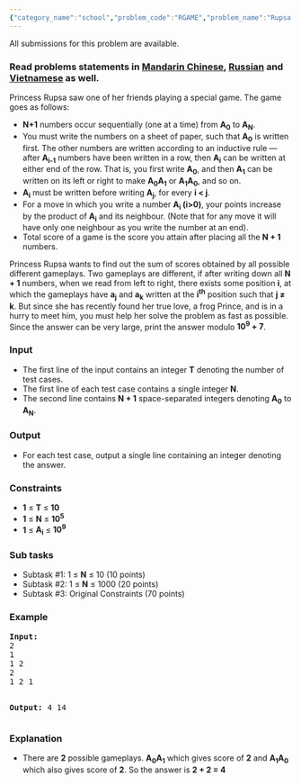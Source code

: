 ```yaml
---
{"category_name":"school","problem_code":"RGAME","problem_name":"Rupsa and the Game","languages_supported":{"0":"ADA","1":"ASM","2":"BASH","3":"BF","4":"C","5":"C99 strict","6":"CAML","7":"CLOJ","8":"CLPS","9":"CPP 4.3.2","10":"CPP 4.9.2","11":"CPP14","12":"CS2","13":"D","14":"ERL","15":"FORT","16":"FS","17":"GO","18":"HASK","19":"ICK","20":"ICON","21":"JAVA","22":"JS","23":"LISP clisp","24":"LISP sbcl","25":"LUA","26":"NEM","27":"NICE","28":"NODEJS","29":"PAS fpc","30":"PAS gpc","31":"PERL","32":"PERL6","33":"PHP","34":"PIKE","35":"PRLG","36":"PYPY","37":"PYTH","38":"PYTH 3.4","39":"RUBY","40":"SCALA","41":"SCM chicken","42":"SCM guile","43":"SCM qobi","44":"ST","45":"TCL","46":"TEXT","47":"WSPC"},"max_timelimit":1,"source_sizelimit":50000,"problem_author":"abhra73","problem_tester":"mgch","date_added":"11-05-2015","tags":{"0":"abhra73","1":"ad","2":"easy","3":"jan16"},"editorial_url":"http://discuss.codechef.com/problems/RGAME","time":{"view_start_date":1452504600,"submit_start_date":1452504600,"visible_start_date":1452504600,"end_date":1735669800},"layout":"problem"}
---
```

<span class="solution-visible-txt">All submissions for this problem are available.</span><h3> Read problems statements in <a target="_blank" href="http://www.codechef.com/download/translated/JAN16/mandarin/RGAME.pdf">Mandarin Chinese</a>, <a target="_blank" href="http://www.codechef.com/download/translated/JAN16/russian/RGAME.pdf">Russian</a> and <a target="_blank" href="http://www.codechef.com/download/translated/JAN16/vietnamese/RGAME.pdf">Vietnamese</a> as well.</h3>


<p>Princess Rupsa saw one of her friends playing a special game. The game goes as follows:
<ul>
<li><b>N+1</b> numbers occur sequentially (one at a time) from <b>A<sub>0</sup></b> to <b>A<sub>N</sub></b>.</li>
<li>You must write the numbers on a sheet of paper, such that <b>A<sub>0</sub></b> is written first. The other numbers are written according to an inductive rule — after <b>A<sub>i-1</sub></b> numbers have been written in a row, then <b>A<sub>i</sub></b> can be written at either end of the row. That is, you first write <b>A<sub>0</sub></b>, and then <b>A<sub>1</sub></b> can be written on its left or right to make <b>A<sub>0</sub>A<sub>1</sub></b> or <b>A<sub>1</sub>A<sub>0</sub></b>, and so on.</li>
<li><b>A<sub>i</sub></b> must be written before writing <b>A<sub>j</sub></b>, for every <b>i &lt; j</b>.</li>
<li>For a move in which you write a number <b>A<sub>i</sub> (i>0)</b>, your points increase by the product of <b>A<sub>i</sub></b> and its neighbour. (Note that for any move it will have only one neighbour as you write the number at an end).</li>
<li>Total score of a game is the score you attain after placing all the <b>N + 1</b> numbers.</li></ul></p>

<p>Princess Rupsa wants to find out the sum of scores obtained by all possible different gameplays. Two gameplays are different, if after writing down all <b>N + 1</b> numbers, when we read from left to right, there exists some position <b>i</b>, at which the gameplays have <b>a<sub>j</sub></b> and <b>a<sub>k</sub></b> written at the <b>i<sup>th</sup></b> position such that <b>j &ne; k</b>. But since she has recently found her true love, a frog Prince, and is in a hurry to meet him, you must help her solve the problem as fast as possible. Since the answer can be very large, print the answer modulo <b>10<sup>9</sup> + 7</b>.</p>

<h3>Input</h3>
<ul>
<li>The first line of the input contains an integer <b>T</b> denoting the number of test cases.</li>		
<li>The first line of each test case contains a single integer <b>N</b>. </li>
<li>The second line contains <b>N + 1</b> space-separated integers denoting <b>A<sub>0</sub></b> to <b>A<sub>N</sub></b>.</li>
</ul> 

<h3>Output</h3>
<ul><li>
For each test case, output a single line containing an integer denoting the answer.
</li></ul>

<h3>Constraints</h3>
<ul>
<li><b>1</b> ≤ <b>T</b> ≤ <b>10</b></li>
<li><b>1</b> ≤ <b>N</b> ≤ <b>10<sup>5</b></li>
<li><b>1</b> ≤ <b>A<sub>i</b> ≤ <b>10<sup>9</b></li>
</ul>

<h3>Sub tasks</h3>
<ul>
<li>Subtask #1: 1 ≤ <b>N</b> ≤ 10 (10 points)</li>
<li>Subtask #2: 1 ≤ <b>N</b> ≤ 1000 (20 points)</li>
<li>Subtask #3: Original Constraints (70 points)</li>
</ul>

<h3>Example</h3>
<pre><b>Input:</b>
2
1
1 2
2
1 2 1

<b>Output:</b>
4
14
</pre>

<h3>Explanation</h3>
<ul>
<li>There are <b>2</b> possible gameplays. <b>A<sub>0</sub>A<sub>1</sub></b> which gives score of <b>2</b> and  <b>A<sub>1</sub>A<sub>0</sub></b> which also gives score of <b>2</b>. So the answer is <b>2 + 2 = 4</b>
</ul>